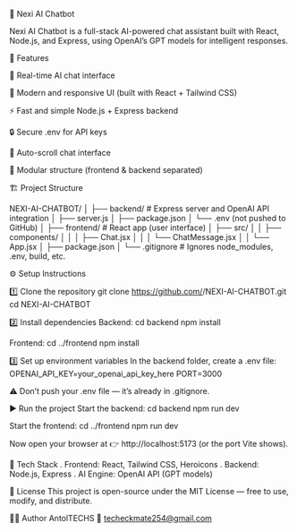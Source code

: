 🧠 Nexi AI Chatbot

Nexi AI Chatbot is a full-stack AI-powered chat assistant built with React, Node.js, and Express, using OpenAI’s GPT models for intelligent responses.

🚀 Features

💬 Real-time AI chat interface

🎨 Modern and responsive UI (built with React + Tailwind CSS)

⚡ Fast and simple Node.js + Express backend

🔒 Secure .env for API keys

🔁 Auto-scroll chat interface

🧩 Modular structure (frontend & backend separated)


🏗️ Project Structure

NEXI-AI-CHATBOT/
│
├── backend/              # Express server and OpenAI API integration
│   ├── server.js
│   ├── package.json
│   └── .env (not pushed to GitHub)
│
├── frontend/             # React app (user interface)
│   ├── src/
│   │   ├── components/
│   │   │   ├── Chat.jsx
│   │   │   └── ChatMessage.jsx
│   │   └── App.jsx
│   ├── package.json
│
└── .gitignore            # Ignores node_modules, .env, build, etc.


⚙️ Setup Instructions

1️⃣ Clone the repository
git clone https://github.com/<your-username>/NEXI-AI-CHATBOT.git
cd NEXI-AI-CHATBOT

2️⃣ Install dependencies
Backend:
cd backend
npm install

Frontend:
cd ../frontend
npm install

3️⃣ Set up environment variables
In the backend folder, create a .env file:
OPENAI_API_KEY=your_openai_api_key_here
PORT=3000

⚠️ Don’t push your .env file — it’s already in .gitignore.

▶️ Run the project
Start the backend:
cd backend
npm run dev

Start the frontend:
cd ../frontend
npm run dev

Now open your browser at 👉 http://localhost:5173
 (or the port Vite shows).

🧩 Tech Stack
. Frontend: React, Tailwind CSS, Heroicons
. Backend: Node.js, Express
. AI Engine: OpenAI API (GPT models) 

📜 License
This project is open-source under the MIT License — free to use, modify, and distribute.

🧑‍💻 Author
AntolTECHS
📧 techeckmate254@gmail.com